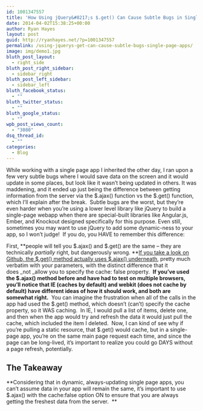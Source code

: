 ```yaml
---
id: 1001347557
title: 'How Using jQuery&#8217;s $.get() Can Cause Subtle Bugs in Single Page Apps'
date: 2014-04-02T15:38:25+00:00
author: Ryan Hayes
layout: post
guid: http://ryanhayes.net/?p=1001347557
permalink: /using-jquerys-get-can-cause-subtle-bugs-single-page-apps/
image: img/demo1.jpg
bluth_post_layout:
  - right_side
bluth_post_right_sidebar:
  - sidebar_right
bluth_post_left_sidebar:
  - sidebar_left
bluth_facebook_status:
  - ""
bluth_twitter_status:
  - ""
bluth_google_status:
  - ""
wpb_post_views_count:
  - "3080"
dsq_thread_id:
  - ""
categories:
  - Blog
---
```

While working with a single page app I inherited the other day, I ran upon a few very subtle bugs where I would save data on the screen and it would update in some places, but look like it wasn&#8217;t being updated in others. It was maddening, and it ended up just being the difference between getting information from the server via the $.ajax() function vs the $.get() function, which I&#8217;ll explain after the break.  Subtle bugs are the worst, but they&#8217;re even harder when you&#8217;re using a lower level library like jQuery to build a single-page webapp when there are special-built libraries like Angular.js, Ember, and Knockout designed specifically for this purpose. Even still, sometimes you may want to use jQuery to add some dynamic-ness to your app, so I won&#8217;t judge!  If you do, you HAVE to remember this difference:<!--more-->

First, **people will tell you $.ajax() and $.get() are the same &#8211; they are technically _partially_ right, but dangerously wrong. **[If you take a look on Github, the $.get() method actually uses $.ajax() underneath](https://github.com/jquery/jquery/blob/master/src/ajax.js#L779), pretty much verbatim with your parameters, with the distinct difference that it does _not _allow you to specify the cache: false property.  **If you&#8217;ve used the $.ajax() method before and have had to test on multiple browsers, you&#8217;ll notice that IE (caches by default) and webkit (does not cache by default) have different ideas of how it should work, and both are somewhat right.**  You can imagine the frustration when all of the calls in the app had used the $.get() method, which doesn&#8217;t (can&#8217;t) specify the cache property, so it WAS caching.  In IE, I would pull a list of items, delete one, and then when the app would try and refresh the data it would just pull the cache, which included the item I deleted.  Now, I can kind of see why if you&#8217;re pulling a static resource, that $.get() would cache, but in a single-page app, you&#8217;re on the same main page request each time, and since the page can be long-lived, it&#8217;s important to realize you could go DAYS without a page refresh, potentially.

## The Takeaway

**Considering that in dynamic, always-updating single page apps, you can&#8217;t assume data in your app will remain the same, it&#8217;s important to use $.ajax() with the cache:false option ON to ensure that you are always getting the freshest data from the server.  **